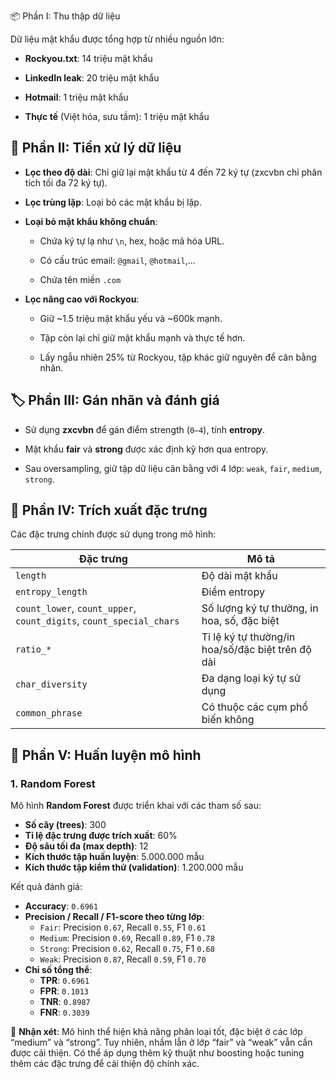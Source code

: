 📦 Phần I: Thu thập dữ liệu

Dữ liệu mật khẩu được tổng hợp từ nhiều nguồn lớn:

- **Rockyou.txt**: 14 triệu mật khẩu

- **LinkedIn leak**: 20 triệu mật khẩu

- **Hotmail**: 1 triệu mật khẩu

- **Thực tế** (Việt hóa, sưu tầm): 1 triệu mật khẩu

## 🧹 Phần II: Tiền xử lý dữ liệu

- **Lọc theo độ dài**: Chỉ giữ lại mật khẩu từ 4 đến 72 ký tự (zxcvbn chỉ phân tích tối đa 72 ký tự).

- **Lọc trùng lặp**: Loại bỏ các mật khẩu bị lặp.

- **Loại bỏ mật khẩu không chuẩn**:
  
  - Chứa ký tự lạ như `\n`, hex, hoặc mã hóa URL.
  
  - Có cấu trúc email: `@gmail`, `@hotmail`,…
  
  - Chứa tên miền `.com`

- **Lọc nâng cao với Rockyou**:
  
  - Giữ ~1.5 triệu mật khẩu yếu và ~600k mạnh.
  
  - Tập còn lại chỉ giữ mật khẩu mạnh và thực tế hơn.
  
  - Lấy ngẫu nhiên 25% từ Rockyou, tập khác giữ nguyên để cân bằng nhãn.

## 🏷️ Phần III: Gán nhãn và đánh giá

- Sử dụng **zxcvbn** để gán điểm strength (`0–4`), tính **entropy**.

- Mật khẩu **fair** và **strong** được xác định kỹ hơn qua entropy.

- Sau oversampling, giữ tập dữ liệu cân bằng với 4 lớp: `weak`, `fair`, `medium`, `strong`.

## 🧪 Phần IV: Trích xuất đặc trưng

Các đặc trưng chính được sử dụng trong mô hình:

| Đặc trưng                                                           | Mô tả                                             |
| ------------------------------------------------------------------- | ------------------------------------------------- |
| `length`                                                            | Độ dài mật khẩu                                   |
| `entropy_length`                                                    | Điểm entropy                                      |
| `count_lower`, `count_upper`, `count_digits`, `count_special_chars` | Số lượng ký tự thường, in hoa, số, đặc biệt       |
| `ratio_*`                                                           | Tỉ lệ ký tự thường/in hoa/số/đặc biệt trên độ dài |
| `char_diversity`                                                    | Đa dạng loại ký tự sử dụng                        |
| `common_phrase`                                                     | Có thuộc các cụm phổ biến không                   |

## 🧠 Phần V: Huấn luyện mô hình

### 1. Random Forest

Mô hình **Random Forest** được triển khai với các tham số sau:

- **Số cây (trees)**: 300
- **Tỉ lệ đặc trưng được trích xuất**: 60%
- **Độ sâu tối đa (max depth)**: 12
- **Kích thước tập huấn luyện**: 5.000.000 mẫu
- **Kích thước tập kiểm thử (validation)**: 1.200.000 mẫu

Kết quả đánh giá:

- **Accuracy**: `0.6961`
- **Precision / Recall / F1-score theo từng lớp**:
  - `Fair`: Precision `0.67`, Recall `0.55`, F1 `0.61`
  - `Medium`: Precision `0.69`, Recall `0.89`, F1 `0.78`
  - `Strong`: Precision `0.62`, Recall `0.75`, F1 `0.68`
  - `Weak`: Precision `0.87`, Recall `0.59`, F1 `0.70`
- **Chỉ số tổng thể**:
  - **TPR**: `0.6961`
  - **FPR**: `0.1013`
  - **TNR**: `0.8987`
  - **FNR**: `0.3039`

🧾 **Nhận xét**: Mô hình thể hiện khả năng phân loại tốt, đặc biệt ở các lớp “medium” và “strong”. Tuy nhiên, nhầm lẫn ở lớp “fair” và “weak” vẫn cần được cải thiện. Có thể áp dụng thêm kỹ thuật như boosting hoặc tuning thêm các đặc trưng để cải thiện độ chính xác.